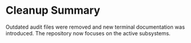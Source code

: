 # Cleanup Summary

Outdated audit files were removed and new terminal documentation was
introduced. The repository now focuses on the active subsystems.
